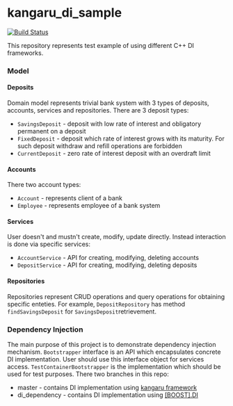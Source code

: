 # kangaru_di_sample

[![Build Status](https://travis-ci.com/kirillPshenychnyi/kangaru_di_sample.svg?branch=master)](https://travis-ci.com/kirillPshenychnyi/kangaru_di_sample)

This repository represents test example of using different C++ DI frameworks. 

### Model 
#### Deposits
Domain model represents trivial bank system with 3 types of deposits, accounts, services and repositories. 
There are 3 deposit types:
- `SavingsDeposit` - deposit with low rate of interest and obligatory permanent on a deposit  
- `FixedDeposit` - deposit which rate of interest grows with its maturity. For such deposit withdraw and refill operations are forbidden
- `CurrentDeposit` - zero rate of interest deposit with an overdraft limit
#### Accounts
There two account types:
- `Account` - represents client of a bank
- `Employee` - represents employee of a bank system
#### Services 
User doesn't and mustn't create, modify, update directly. Instead interaction is done via specific services:
- `AccountService` - API for creating, modifying, deleting accounts 
- `DepositService` - API for creating, modifying, deleting deposits
#### Repositories
Repositories represent CRUD operations and query operations for obtaining specific enteties. For example, `DepositRepository` has method `findSavingsDeposit` for `SavingsDeposit`retrievement.  

### Dependency Injection 
The main purpose of this project is to demonstrate dependency injection mechanism. `Bootstrapper` interface is an API which encapsulates concrete DI implementation. User should use this interface object for services access. `TestContainerBootstrapper` is the implementation which should be used for test purposes. 
There two branches in this repo:
- master - contains DI implementation using [kangaru framework](https://github.com/gracicot/kangaru)
- di_dependency - contains DI implementation using [[BOOST].DI](https://boost-experimental.github.io/di/)
 

